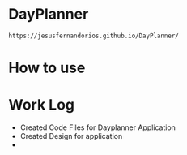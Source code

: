 # DayPlanner
    https://jesusfernandorios.github.io/DayPlanner/

# How to use








# Work Log 

- Created Code Files for Dayplanner Application
- Created Design for application
- 